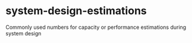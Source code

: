 # system-design-estimations
Commonly used numbers for capacity or performance estimations during system design
